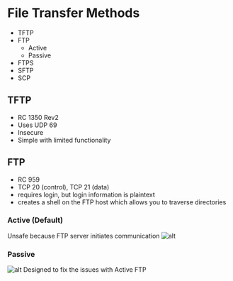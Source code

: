 # File Transfer Methods

- TFTP
- FTP
  - Active
  - Passive
- FTPS
- SFTP
- SCP

## TFTP
- RC 1350 Rev2
- Uses UDP 69
- Insecure
- Simple with limited functionality

## FTP
- RC 959
- TCP 20 (control), TCP 21 (data)
- requires login, but login information is plaintext
- creates a shell on the FTP host which allows you to traverse directories

### Active (Default)
Unsafe because FTP server initiates communication
![alt](https://git.cybbh.space/net/public/raw/master/modules/networking/slides-v4/images/ftp_active.png)


### Passive
![alt](https://git.cybbh.space/net/public/raw/master/modules/networking/slides-v4/images/ftp_passive.png)
Designed to fix the issues with Active FTP

